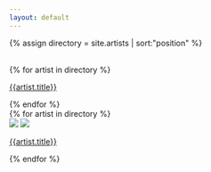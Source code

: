 ```yaml
---
layout: default
---
```


{% assign directory = site.artists | sort:"position" %}

<div class="window-container">
  <div class="background-image-change">
    <img class="background-image-src">
    <img class="background-image-src-blur">
  </div>
  <div class="main_box">
    <div class="outer_box">
    {% for artist in directory %}
      <div class="in_box" data-image="{{artist.Image}}">
        <p><a href="/directory#{{artist.title | downcase | slugify }}">{{artist.title}}</a></p>
      </div>
    {% endfor %}
    </div>
  </div>
</div>

<div class="mobile-home-wrapper">
{% for artist in directory %}
  <div class="artist-home-mobile" data-image="{{artist.Image}}">
    <a href="/directory#{{artist.title | downcase | slugify }}"></a>
    <img class="background-image-src" src="{{artist.Image}}">
    <img class="background-image-src-blur" src="{{artist.Image}}">
    <p><a href="/directory#{{artist.title | downcase | slugify }}">{{artist.title}}</a></p>
  </div>
{% endfor %}
</div>
